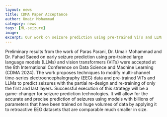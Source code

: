 ```yaml
---
layout: news
title: CDMA Paper Acceptance
author: Umair Mohammad
category: news
tags: [ML-seizure]
image: 
excerpt: Our work on seizure prediction using pre-trained ViTs and LLMs was accepted at CDMA 2024. 
---
```


Preliminary results from the work of Paras Parani, Dr. Umair Mohammad and Dr. Fahad Saeed on early seizure prediction using pre-trained large language models (LLMs) and vision transformers (ViTs) were accepted at the 8th International Conference on Data Science and Machine Learning (CDMA 2024). The work proposes techniques to modify multi-channel time-series electroencephalography (EEG) data and pre-trained ViTs and LLMs to predict seizures with the partial re-design and re-training of only the first and last layers. Successful execution of this strategy will be a game-changer for seizure prediction technologies. It will allow for the accurate and precise prediction of seizures using models with billions of parameters that have been trained on huge volumes of data by applying it to retroactive EEG datasets that are comparable much smaller in size.